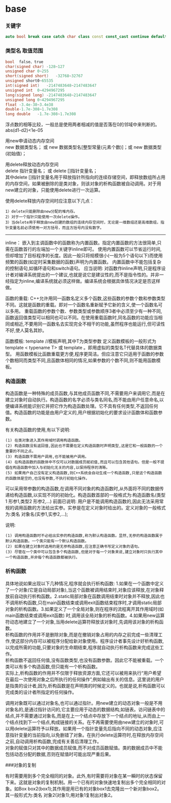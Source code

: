 <!-- README.md --- 
;; 
;; Description: 
;; Author: Hongyi Wu(吴鸿毅)
;; Email: wuhongyi@qq.com 
;; Created: 三 8月 10 19:41:07 2016 (+0800)
;; Last-Updated: 日 8月  4 20:36:02 2019 (+0800)
;;           By: Hongyi Wu(吴鸿毅)
;;     Update #: 2
;; URL: http://wuhongyi.cn -->

# base

### 关键字

```cpp
auto bool break case catch char class const const_cast continue default delete do double dynamic_cast else enum explicit extern false float for friend goto if inline int long mutable namespace new operator private protected public register reinterpret_cast return short signed sizeof static static_east struct switch template this throw true try typedef typeid typename union unsigned using virtual void volatile while 
```

### 类型名 取值范围

```cpp
bool  false、true
char(signed char) -128~127
unsigned char 0~255
short(signed short)   -32768~32767
unsigned short0~65535
int(signed int)   -2147483648~2147483647
unsigned int  0~4294967295
long(signed long) -2147483648~2147483647
unsigned long 0~4294967295
float -3.4e-38~3.4e38
double-1.7e-308~1.7e308
long double   -1.7e-308~1.7e308
```


浮点数的相等比较，一般总是使用两者相减的值是否落在0的邻域中来判断的。abs(d1-d2)<1e-05


用new申请动态内存空间  
new 数据类型名； 或 new 数据类型名[整型常量(元素个数)]；或 new 数据类型(初始值)；

用delete释放动态内存空间  
delete 指针变量名； 或  delete []指针变量名；  
其中delete []指针变量名用于释放指针所指向的连续存储空间，即释放数组所占用的内存空间，如果被删除的是类对象，则该对象的析构函数被自动调用。对于用new建立的对象，只能使用delete进行一次运算。

使用delete释放内存空间时应注意以下几点：

	1）delete只能删除由new分配的堆内存。
	2）对于一个指针只能使用一次delete操作。
	3）当delete用于释放由new创建的数组的连续内存空间时，无论是一维数组还是高维数组，指针变量名前必须使用一对方括号，而且方括号内没有数字。


----

inline：
嵌入到主调函数中的函数称为内置函数。指定内置函数的方法很简单,只需在函数首行的左端加一个关键字inline即可。
使用内置函数可以节省运行时间,但却增加了目标程序的长度。因此一般只将规模很小(一般为5个语句以下)而使用频繁的函数(如定时采集数据的函数)声明为内置函数。
内置函数中不能包括复杂的控制语句,如循环语句和switch语句。
应当说明: 对函数作inline声明,只是程序设计者对编译系统提出的一个建议,也就是说它是建议性的,而不是指令性的。并非一经指定为inline,编译系统就必须这样做。编译系统会根据具体情况决定是否这样做。



函数的重载:
C++允许用同一函数名定义多个函数,这些函数的参数个数和参数类型不同。这就是函数的重载。即对一个函数名重新赋予它新的含义,使一个函数名可以多用。
重载函数的参数个数、参数类型或参数顺序3者中必须至少有一种不同,函数返回值类型可以相同也可以不同。在使用重载函数时,同名函数的功能应当相同或相近,不要用同一函数名去实现完全不相干的功能,虽然程序也能运行,但可读性不好,使人莫名其妙。


函数模板:
template<typename T>   //模板声明,其中T为类型参数
定义函数模板的一般形式为template < typename T> 或 template <class T>。即用虚拟的类型名T代替具体的数据类型。
用函数模板比函数重载更方便,程序更简洁。但应注意它只适用于函数的参数个数相同而类型不同,且函数体相同的情况,如果参数的个数不同,则不能用函数模板。

### 构造函数
构造函数是一种特殊的成员函数,与其他成员函数不同,不需要用户来调用它,而是在建立对象时自动执行。构造函数的名字必须与类名同名,而不能由用户任意命名,以便编译系统能识别它并把它作为构造函数处理。它不具有任何类型,不返回任何值。构造函数的功能是由用户定义的,用户根据初始化的要求设计函数体和函数参数。

有关构造函数的使用,有以下说明:

	(1) 在类对象进入其作用域时调用构造函数。
	(2) 构造函数没有返回值,因此也不需要在定义构造函数时声明类型,这是它和一般函数的一个重要的不同之点。
	(3) 构造函数不需用户调用,也不能被用户调用。
	(4) 在构造函数的函数体中不仅可以对数据成员赋初值,而且可以包含其他语句。但是一般不提倡在构造函数中加入与初始化无关的内容,以保持程序的清晰。
	(5) 如果用户自己没有定义构造函数,则C++系统会自动生成一个构造函数,只是这个构造函数的函数体是空的,也没有参数,不执行初始化操作。
	
可以采用带参数的构造函数,在调用不同对象的构造函数时,从外面将不同的数据传递给构造函数,以实现不同的初始化。构造函数首部的一般格式为:构造函数名(类型 1 形参1,类型2 形参2,...)
前面已说明: 用户是不能调用构造函数的,因此无法采用常规的调用函数的方法给出实参。实参是在定义对象时给出的。定义对象的一般格式为:类名 对象名(实参1,实参2,...);

说明:

	(1) 调用构造函数时不必给出实参的构造函数,称为默认构造函数。显然,无参的构造函数属于默认构造函数。一个类只能有一个默认构造函数。
	(2) 如果在建立对象时选用的是无参构造函数,应注意正确书写定义对象的语句。
	(3) 尽管在一个类中可以包含多个构造函数,但是对于每一个对象来说,建立对象时只执行其中一个构造函数,并非每个构造函数都被执行。

### 析构函数

具体地说如果出现以下几种情况,程序就会执行析构函数: 1.如果在一个函数中定义了一个对象(它是自动局部对象),当这个函数被调用结束时,对象应该释放,在对象释放前自动执行析构函数。2.static局部对象在函数调用结束时对象并不释放,因此也不调用析构函数,只在main函数结束或调用exit函数结束程序时,才调用static局部对象的析构函数。3.如果定义了一个全局对象,则在程序的流程离开其作用域时(如main函数结束或调用exit函数) 时,调用该全局对象的析构函数。4.如果用new运算符动态地建立了一个对象,当用delete运算符释放该对象时,先调用该对象的析构函数。   
析构函数的作用并不是删除对象,而是在撤销对象占用的内存之前完成一些清理工作,使这部分内存可以被程序分配给新对象使用。程序设计者事先设计好析构函数,以完成所需的功能,只要对象的生命期结束,程序就自动执行析构函数来完成这些工作。   
析构函数不返回任何值,没有函数类型,也没有函数参数。因此它不能被重载。一个类可以有多个构造函数,但只能有一个析构函数。  
实际上,析构函数的作用并不仅限于释放资源方面,它还可以被用来执行“用户希望在最后一次使用对象之后所执行的任何操作”,例如输出有关的信息。这里说的用户是指类的设计者,因为,析构函数是在声明类的时候定义的。也就是说,析构函数可以完成类的设计者所指定的任何操作。

调用对象既可以通过对象名,也可以通过指针。用new建立的动态对象一般是不用对象名的,是通过指针访问的,它主要应用于动态的数据结构,如链表。访问链表中的结点,并不需要通过对象名,而是在上一个结点中存放下一个结点的地址,从而由上一个结点找到下一个结点,构成链接的关系。在不再需要使用由new建立的对象时,可以用delete运算符予以释放。如果用一个指针变量先后指向不同的动态对象,应注意指针变量的当前指向,以免删错了对象。在执行delete运算符时,在释放内存空间之前,自动调用析构函数,完成有关善后清理工作。  
对象的赋值只对其中的数据成员赋值,而不对成员函数赋值。类的数据成员中不能包括动态分配的数据,否则在赋值时可能出现严重后果。

###对象的复制

有时需要用到多个完全相同的对象。此外,有时需要将对象在某一瞬时的状态保留下来。这就是对象的复制机制。用一个已有的对象快速地复制出多个完全相同的对象。如Box box2(box1);其作用是用已有的对象box1去克隆出一个新对象box2。其一般形式为:类名 对象2(对象1);用对象1复制出对象2。



<!-- README.md ends here -->
